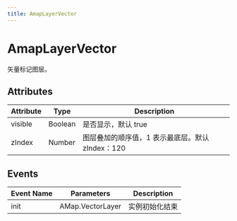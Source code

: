 ```yaml
---
title: AmapLayerVector
---
```


# AmapLayerVector
矢量标记图层。

## Attributes

Attribute | Type | Description
---|---|---|
visible | Boolean | 是否显示，默认 true
zIndex | Number | 图层叠加的顺序值，1 表示最底层。默认 zIndex：120

## Events

Event Name | Parameters | Description
---|---|---|
init | AMap.VectorLayer | 实例初始化结束

